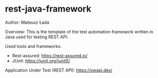 # rest-java-framework

Author: Mateusz Łada

Overview: This is the template of the test automation framework written in Java used for testing REST API.

Used tools and frameworks:
- Rest-assured: https://rest-assured.io/
- JUnit: https://junit.org/junit5/

Application Under Test (REST API): https://swapi.dev/
